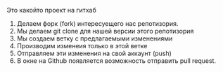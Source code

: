 Это какойто проект на гитхаб

1. Делаем форк (fork) интересуещего нас репотизория.
2. Мы делаем git clone для нашей версии этого репотизория
3. Мы создаем ветку с предлагаемыми изменениями 
4. Производим изменеия только в этой ветке
5. Отправляем эти изменения на свой аккаунт (push)
6. В окне на Github появляется возможность отправить pull request. 